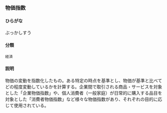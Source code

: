 <div style="display:none;">

## [あ行](securities-terms?id=あ行)
## [か行](securities-terms?id=か行)
## [さ行](securities-terms?id=さ行)
## [た行](securities-terms?id=た行)
## [な行](securities-terms?id=な行)
## [は行](securities-terms?id=は行)

</div>

### 物価指数

#### ひらがな

ぶっかしすう

#### 分類

`経済`

#### 説明

物価の変動を指数化したもの。ある特定の時点を基準とし、物価が基準と比べてどの程度変動しているかを計算する。企業間で取引される商品・サービスを対象とした「企業物価指数」や、個人消費者（一般家庭）が日常的に購入する品目を対象とした「消費者物価指数」など様々な物価指数があり、それぞれの目的に応じて使用されている。

<div style="display:none;">

## [ま行](securities-terms?id=ま行)
## [や行](securities-terms?id=や行)
## [ら行](securities-terms?id=ら行)
## [わ行](securities-terms?id=わ行)
## [英数字・記号](securities-terms?id=英数字・記号)

</div>

